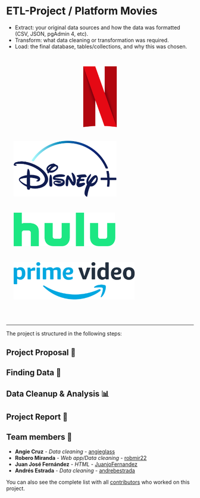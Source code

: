 # ETL-Project / Platform Movies

- Extract: your original data sources and how the data was formatted (CSV, JSON, pgAdmin 4, etc).
- Transform: what data cleaning or transformation was required.
- Load: the final database, tables/collections, and why this was chosen.
<br>
<p align="center">
<img style="margin-right:20px padding:100" src="https://github.com/JuanjoFernandez/ETL-project/blob/main/images/netflix_logo.png" alt="Netflix Logo" width="90">
<p> </p>
<img style="padding: 20px" src="https://github.com/JuanjoFernandez/ETL-project/blob/main/images/disney_logo.png" alt="Dinsey Logo" height="150">
<img style="padding: 20px" src="https://github.com/JuanjoFernandez/ETL-project/blob/main/images/hulu_logo.png" alt="Hulu Logo" height="90">
<img style="padding: 20px" src="https://github.com/JuanjoFernandez/ETL-project/blob/main/images/prime_logo.png" alt="Prime Logo" height="100">
</p>


<br>

<hr>

The project is structured in the following steps:

## Project Proposal 🎯

## Finding Data 🔎

## Data Cleanup & Analysis 📊

## Project Report 📑 



## Team members 👥

* **Angie Cruz** - *Data cleaning* - [angieglass](https://github.com/angieglass)
* **Robero Miranda** - *Web app/Data cleaning* - [robmir22](https://github.com/robmir22)
* **Juan José Fernández** - *HTML* - [JuanjoFernandez](https://github.com/JuanjoFernandez)
* **Andrés Estrada** - *Data cleaning* - [andrebestrada](https://github.com/andrebestrada)

You can also see the complete list with all [contributors](https://github.com/JuanjoFernandez/ETL-project/graphs/contributors) who worked on this project. 

